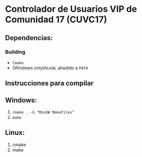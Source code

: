 # Controlador de Usuarios VIP de Comunidad 17 (CUVC17)

## Dependencias:
### Building
- `Cmake`
- (Windows only)`MinGW`, añadido a `PATH`

## Instrucciones para compilar 
## Windows:
1. `cmake . -G "MinGW Makefiles"`
2. `make`
## Linux: 
1. cmake 
2. make

